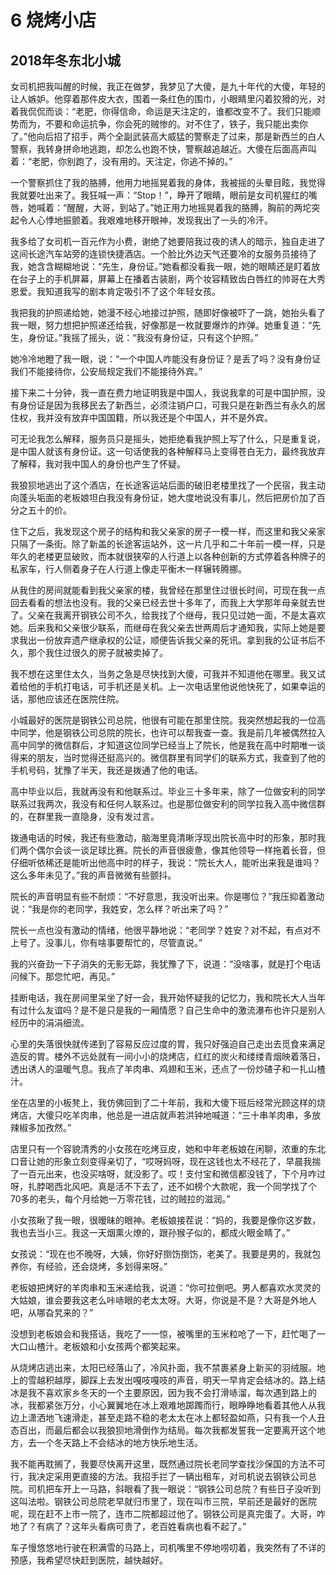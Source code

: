 # 6 烧烤小店


## 2018年冬东北小城

女司机把我叫醒的时候，我正在做梦，我梦见了大傻，是九十年代的大傻，年轻的让人嫉妒。他穿着那件皮大衣，围着一条红色的围巾，小眼睛里闪着狡猾的光，对着我侃侃而谈：“老肥，你得信命，命运是天注定的，谁都改变不了。我们只能顺势而为，不要和命运抗争，你会死的贼惨的。对不住了，铁子，我只能出卖你了。”他向后招了招手，两个全副武装高大威猛的警察走了过来，那是新西兰的白人警察，我转身拼命地逃跑，却怎么也跑不快，警察越追越近。大傻在后面高声叫着：“老肥，你别跑了，没有用的。天注定，你逃不掉的。”

一个警察抓住了我的胳膊，他用力地摇晃着我的身体，我被摇的头晕目眩，我觉得我就要吐出来了。我狂喊一声：“Stop！”，睁开了眼睛，眼前是女司机猩红的嘴唇，她喊着：“醒醒，大哥，到站了。”她正用力地摇晃着我的胳膊，胸前的两坨突起令人心悸地振颤着。我艰难地移开眼神，发现我出了一头的冷汗。

我多给了女司机一百元作为小费，谢绝了她要陪我过夜的诱人的暗示，独自走进了这间长途汽车站旁的连锁快捷酒店。一个脸比外边天气还要冷的女服务员接待了我，她含含糊糊地说：“先生，身份证。”她看都没看我一眼，她的眼睛还是盯着放在台子上的手机屏幕，屏幕上在播着古装剧，两个妆容精致齿白唇红的帅哥在大秀恩爱。我知道我写的剧本肯定吸引不了这个年轻女孩。

我把我的护照递给她，她漫不经心地接过护照，随即好像被吓了一跳，她抬头看了我一眼，努力想把护照递还给我，好像那是一枚就要爆炸的炸弹。她重复道：“先生，身份证。”我摇了摇头，说：“我没有身份证，只有这个护照。”

她冷冷地瞪了我一眼，说：“一个中国人咋能没有身份证？是丢了吗？没有身份证我们不能接待你，公安局规定我们不能接待外宾。”

接下来二十分钟，我一直在费力地证明我是中国人，我说我拿的可是中国护照，没有身份证是因为我移民去了新西兰，必须注销户口，可我只是在新西兰有永久的居住权，我并没有放弃中国国籍，所以我还是个中国人，并不是外宾。

可无论我怎么解释，服务员只是摇头，她拒绝看我护照上写了什么，只是重复说，是中国人就该有身份证。这一句话使我的各种解释马上变得苍白无力，最终我放弃了解释，我对我中国人的身份也产生了怀疑。

我狼狈地逃出了这个酒店，在长途客运站后面的破旧老楼里找了一个民宿，我主动向蓬头垢面的老板娘坦白我没有身份证，她大度地说没有事儿，然后把房价加了百分之五十的价。

住下之后，我发现这个房子的结构和我父亲家的房子一模一样，而这里和我父亲家只隔了一条街。除了新盖的长途客运站外，这一片几乎和二十年前一模一样，只是年久的老楼更显破败，而本就很狭窄的人行道上以各种创新的方式停着各种牌子的私家车，行人侧着身子在人行道上像走平衡木一样辗转腾挪。

从我住的房间就能看到我父亲家的楼，我曾经在那里住过很长时间，可现在我一点回去看看的想法也没有。我的父亲已经去世十多年了，而我上大学那年母亲就去世了。父亲在我离开钢铁公司不久，给我找了个继母，我只见过她一面，不是太喜欢她。后来我和父亲很少联系，而继母在我父亲去世两周后才通知我，实际上她是要求我出一份放弃遗产继承权的公证，顺便告诉我父亲的死讯。拿到我的公证书后不久，那个我住过很久的房子就被卖掉了。

我不想在这里住太久，当务之急是尽快找到大傻，可我并不知道他在哪里。我又试着给他的手机打电话，可手机还是关机。上一次电话里他说他快死了，如果幸运的话，那他应该还在医院住院。

小城最好的医院是钢铁公司总院，他很有可能在那里住院。我突然想起我的一位高中同学，他是钢铁公司总院的院长，也许可以帮我查一查。我是前几年被偶然拉入高中同学的微信群后，才知道这位同学已经当上了院长，他是我在高中时期唯一谈得来的朋友，当时觉得还挺高兴的。微信群里有同学们的联系方式，我查到了他的手机号码，犹豫了半天，我还是拨通了他的电话。

高中毕业以后，我就再没有和他联系过。毕业三十多年来，除了一位做安利的同学联系过我两次，我没有和任何人联系过。也是那位做安利的同学拉我入高中微信群的，在群里我一直隐身，没有发过言。

拨通电话的时候，我还有些激动，脑海里竟清晰浮现出院长高中时的形象，那时我们两个偶尔会谈一谈足球比赛。院长的声音很疲惫，像其他领导一样拖着长音，但仔细听依稀还是能听出他高中时的样子，我说：“院长大人，能听出来我是谁吗？这么多年未见了。”我的声音微微有些颤抖。

院长的声音明显有些不耐烦：“不好意思，我没听出来。你是哪位？”我压抑着激动说：“我是你的老同学，我姓安，怎么样？听出来了吗？”

院长一点也没有激动的情绪，他很平静地说：“老同学？姓安？对不起，有点对不上号了。没事儿，你有啥事要帮忙的，尽管直说。”

我的兴奋劲一下子消失的无影无踪，我犹豫了下，说道：“没啥事，就是打个电话问候下。那您忙吧，再见。”

挂断电话，我在房间里呆坐了好一会，我开始怀疑我的记忆力，我和院长大人当年有过什么友谊吗？是不是只是我的一厢情愿？自己生命中的激流瀑布也许只是别人经历中的涓涓细流。

心里的失落很快就传递到了容易反应过度的胃，我只好强迫自己走出去觅食来满足造反的胃。楼外不远处就有一间小小的烧烤店，红红的炭火和缕缕青烟映着落日，透出诱人的温暖气息。我点了羊肉串、鸡翅和玉米，还点了一份炒碴子和一扎山楂汁。

坐在店里的小板凳上，我仿佛回到了二十年前，我和大傻下班后经常光顾这样的烧烤店，大傻只吃羊肉串，他总是一进店就声若洪钟地喊道：“三十串羊肉串，多放辣椒多加孜然。”

店里只有一个容貌清秀的小女孩在吃烤豆皮，她和中年老板娘在闲聊，浓重的东北口音让她的形象立刻变得亲切了，“哎呀妈呀，现在这钱也太不经花了，早晨我揣了一百元出来，也没买啥呀，就没影了。哎！支付宝和微信都没钱了，下个月咋过呀，扎脖喝西北风吧。真是活不下去了，还不如榜个大款呢，我一个同学找了个70多的老头，每个月给她一万零花钱，过的贼拉的滋润。”

小女孩瞅了我一眼，很暧昧的眼神。老板娘接茬说：“妈的，我要是像你这岁数，我也去当小三。我这一天烟熏火燎的，跟孙猴子似的，都成火眼金睛了。”

女孩说：“现在也不晚呀，大姨，你好好捯饬捯饬，老美了。我要是男的，我就包养你，有经验，还会烧烤，多划得来呀。”

老板娘把烤好的羊肉串和玉米递给我，说道：“你可拉倒吧。男人都喜欢水灵灵的大姑娘，谁会要我这老么咔哧眼的老太太呀。大哥，你说是不是？大哥是外地人吧，从哪旮旯来的？”

没想到老板娘会和我搭话，我吃了一一惊，被嘴里的玉米粒呛了一下，赶忙喝了一大口山楂汁。老板娘和小女孩两个都笑起来。

从烧烤店逃出来，太阳已经落山了，冷风扑面，我不禁裹紧身上新买的羽绒服。地上的雪越积越厚，脚踩上去发出嘎吱嘎吱的声音，明天一早肯定会结冰的。路上结冰是我不喜欢家乡冬天的一个主要原因，因为我不会打滑哧溜，每次遇到路上的冰，我都紧张万分，小心翼翼地在冰上艰难地踯躅而行，眼睁睁地看着其他人从我边上潇洒地飞速滑走，甚至走路不稳的老太太在冰上都轻盈如燕，只有我一个人丑态百出，而最后都会以我狼狈地滑倒作为结局。每次我都发誓我一定要离开这个地方，去一个冬天路上不会结冰的地方快乐地生活。

我不能再耽搁了，我要尽快离开这里，既然通过院长老同学查找沙保国的方法不可行，我决定采用更直接的方法。我招手拦了一辆出租车，对司机说去钢铁公司总院。司机把车开上一马路，斜眼看了我一眼说：“钢铁公司总院？有些日子没听到这叫法啦。钢铁公司总院老早就归市里了，现在叫市三院，早前还是最好的医院呢，现在赶不上市一院了，连市二院都超过他了。钢铁公司是真完蛋了。大哥，咋地了？有病了？这年头看病可贵了，老百姓看病也看不起了。”

车子慢悠悠地行驶在积满雪的马路上，司机嘴里不停地唠叨着，我突然有了不详的预感，我希望尽快赶到医院，越快越好。
